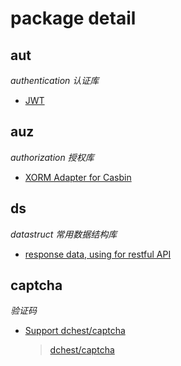 # package detail

## aut
*authentication 认证库*

- [JWT](https://github.com/IrvinYoung/gutil/tree/master/aut/)
## auz 
*authorization 授权库*

- [XORM Adapter for Casbin](https://github.com/IrvinYoung/gutil/blob/master/auz/casbinAdapterByXORM.go)

## ds
*datastruct 常用数据结构库*

- [response data, using for restful API](https://github.com/IrvinYoung/gutil/blob/master/ds/result.go)

## captcha
*验证码*

- [Support dchest/captcha](https://github.com/IrvinYoung/gutil/blob/master/captcha/dchestCaptcha.go)  
    
    >[dchest/captcha](https://github.com/dchest/captcha)